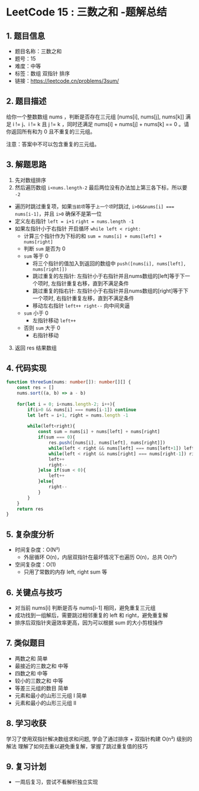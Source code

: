 # LeetCode 15 : 三数之和 -题解总结 

## 1. 题目信息
- 题目名称：三数之和
- 题号：15
- 难度：中等
- 标签：数组 双指针 排序
- 链接：https://leetcode.cn/problems/3sum/

## 2. 题目描述
给你一个整数数组 nums ，判断是否存在三元组 [nums[i], nums[j], nums[k]] 满足 i != j、i != k 且 j != k ，同时还满足 nums[i] + nums[j] + nums[k] == 0 。请你返回所有和为 0 且不重复的三元组。

注意：答案中不可以包含重复的三元组。

## 3. 解题思路
1. 先对数组排序
2. 然后遍历数组 `i<nums.length-2` 最后两位没有办法加上第三各下标，所以要 `-2`
  - 遍历时跳过重复项，如果`当前项`等于`上一个项`时跳过, `i>0&&nums[i] === nums[i-1]`，并且 `i>0` 确保不是第一位
  - 定义左右指针 `left = i+1` `right = nums.length -1`
  - 如果左指针小于右指针 开启循环 `while left < right:`
    - 计算三个指针作为下标的和 `sum = nums[i] + nums[left] + nums[right]`
    - 判断 `sum` 是否为 0
    - `sum` 等于 0
      - 将三个指针的值加入到返回的数组中 `push([nums[i], nums[left], nums[right]])`
      - 跳过重复的左指针: 左指针小于右指针并且nums数组的[left]等于下一个项时, 左指针重复右移，直到不满足条件
      - 跳过重复的指右针: 左指针小于右指针并且nums数组的[right]等于下一个项时, 右指针重复左移，直到不满足条件
      - 移动左右指针 `left++ right--` 向中间夹逼
    - `sum` 小于 0
      - 左指针移动 `left++`
    - 否则 `sum` 大于 0
      - 右指针移动 
3. 返回 res 结果数组

## 4. 代码实现
```typescript
function threeSum(nums: number[]): number[][] {
    const res = []
    nums.sort((a, b) => a - b)
    
    for(let i = 0; i<nums.length-2; i++){
        if(i>0 && nums[i] === nums[i-1]) continue
        let left = i+1, right = nums.length -1
        
        while(left<right){
            const sum = nums[i] + nums[left] + nums[right]
            if(sum === 0){
                res.push([nums[i], nums[left], nums[right]])
                while(left < right && nums[left] === nums[left+1]) left++
                while(left < right && nums[right] === nums[right-1]) right--
                left++
                right--
            }else if(sum < 0){
                left++
            }else{
                right--
            }
        }
    }
    return res
}
```

## 5. 复杂度分析
- 时间复杂度：O(N²)
  - 外层循环 O(n)，内层双指针在最坏情况下也遍历 O(n)，总共 O(n²)
- 空间复杂度：O(1)
  - 只用了常数的内存 left, right sum 等

## 6. 关键点与技巧
- 对当前 nums[i] 判断是否与 nums[i-1] 相同，避免重复三元组 
- 成功找到一组解后，需要跳过相邻重复的 left 和 right，避免重复解 
- 排序后双指针夹逼效率更高，因为可以根据 sum 的大小剪枝操作

## 7. 类似题目
- 两数之和 简单
- 最接近的三数之和 中等 
- 四数之和 中等 
- 较小的三数之和 中等 
- 等差三元组的数目 简单 
- 元素和最小的山形三元组 I 简单 
- 元素和最小的山形三元组 II

## 8. 学习收获
学习了使用双指针解决数组求和问题, 学会了通过排序 + 双指针构建 O(n²) 级别的解法
理解了如何去重以避免重复解，掌握了跳过重复值的技巧

## 9. 复习计划
- 一周后复习，尝试不看解析独立实现
